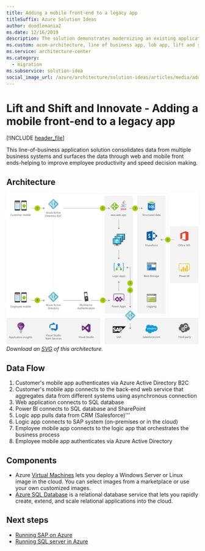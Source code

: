 ```yaml
---
title: Adding a mobile front-end to a legacy app
titleSuffix: Azure Solution Ideas
author: doodlemania2
ms.date: 12/16/2019
description: The solution demonstrates modernizing an existing application by consolidating data from multiple business systems into one place and surfacing it through web and mobile frontends. This is targeted at improving employee productivity and to enable faster decision making.
ms.custom: acom-architecture, line of business app, lob app, lift and shift cloud strategy, cloud migration, cloud innovation, lift and shift solution, lift and shift strategy, interactive-diagram, 'https://azure.microsoft.com/solutions/architecture/adding-a-modern-web-and-mobile-frontend-to-a-legacy-claims-processing-application/'
ms.service: architecture-center
ms.category:
  - migration
ms.subservice: solution-idea
social_image_url: /azure/architecture/solution-ideas/articles/media/adding-a-modern-web-and-mobile-frontend-to-a-legacy-claims-processing-application.png
---
```


# Lift and Shift and Innovate - Adding a mobile front-end to a legacy app

[!INCLUDE [header_file](../../../includes/sol-idea-header.md)]

This line-of-business application solution consolidates data from multiple business systems and surfaces the data through web and mobile front ends-helping to improve employee productivity and speed decision making.

## Architecture
![Architecture Diagram](../media/adding-a-modern-web-and-mobile-frontend-to-a-legacy-claims-processing-application.png)
*Download an [SVG](../media/adding-a-modern-web-and-mobile-frontend-to-a-legacy-claims-processing-application.svg) of this architecture.*

## Data Flow

1. Customer's mobile app authenticates via Azure Active Directory B2C
1. Customer's mobile app connects to the back-end web service that aggregates data from different systems using asynchronous connection
1. Web application connects to SQL database
1. Power BI connects to SQL database and SharePoint
1. Logic app pulls data from CRM (Salesforce)'''
1. Logic app connects to SAP system (on-premises or in the cloud)
1. Employee mobile app connects to the logic app that orchestrates the business process
1. Employee mobile app authenticates via Azure Active Directory

## Components

* Azure [Virtual Machines](https://azure.microsoft.com/services/virtual-machines) lets you deploy a Windows Server or Linux image in the cloud. You can select images from a marketplace or use your own customized images.
* [Azure SQL Database](https://azure.microsoft.com/services/sql-database) is a relational database service that lets you rapidly create, extend, and scale relational applications into the cloud.

## Next steps

* [Running SAP on Azure](/azure/virtual-machines/workloads/sap/get-started?toc=%2fazure%2fvirtual-machines%2fwindows%2fclassic%2ftoc.json)
* [Running SQL server in Azure](/azure/sql-database/sql-database-get-started-portal)
